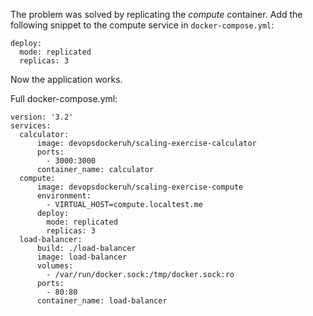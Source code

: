 The problem was solved by replicating the *compute* container.
Add the following snippet to the compute service in `docker-compose.yml`:

```
deploy:
  mode: replicated
  replicas: 3
```

Now the application works.

Full docker-compose.yml:
```
version: '3.2'
services:
  calculator:
      image: devopsdockeruh/scaling-exercise-calculator
      ports:
        - 3000:3000
      container_name: calculator
  compute:
      image: devopsdockeruh/scaling-exercise-compute
      environment:
        - VIRTUAL_HOST=compute.localtest.me
      deploy:
        mode: replicated
        replicas: 3
  load-balancer:
      build: ./load-balancer
      image: load-balancer
      volumes: 
        - /var/run/docker.sock:/tmp/docker.sock:ro
      ports:
        - 80:80
      container_name: load-balancer
```